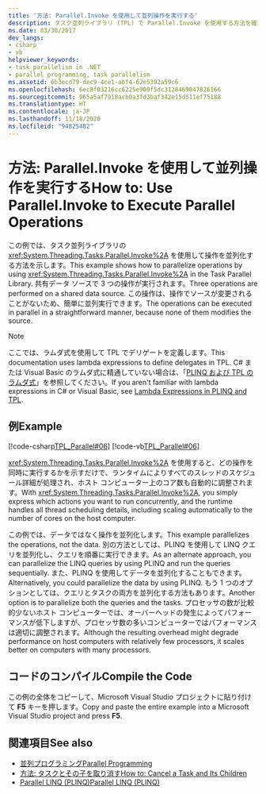 ```yaml
---
title: '方法: Parallel.Invoke を使用して並列操作を実行する'
description: タスク並列ライブラリ (TPL) で Parallel.Invoke を使用する方法を確認します。これにより、.NET で共有データ ソースに対して並列操作が行われます。
ms.date: 03/30/2017
dev_langs:
- csharp
- vb
helpviewer_keywords:
- task parallelism in .NET
- parallel programming, task parallelism
ms.assetid: 6b3ecd79-dec9-4ce1-abf4-62e5392a59c6
ms.openlocfilehash: 6ec8f03216cc6225e909f5dc3128469047826166
ms.sourcegitcommit: 965a5af7918acb0a3fd3baf342e15d511ef75188
ms.translationtype: HT
ms.contentlocale: ja-JP
ms.lasthandoff: 11/18/2020
ms.locfileid: "94825482"
---
```

# <a name="how-to-use-parallelinvoke-to-execute-parallel-operations"></a><span data-ttu-id="eed6c-103">方法: Parallel.Invoke を使用して並列操作を実行する</span><span class="sxs-lookup"><span data-stu-id="eed6c-103">How to: Use Parallel.Invoke to Execute Parallel Operations</span></span>

<span data-ttu-id="eed6c-104">この例では、タスク並列ライブラリの <xref:System.Threading.Tasks.Parallel.Invoke%2A> を使用して操作を並列化する方法を示します。</span><span class="sxs-lookup"><span data-stu-id="eed6c-104">This example shows how to parallelize operations by using <xref:System.Threading.Tasks.Parallel.Invoke%2A> in the Task Parallel Library.</span></span> <span data-ttu-id="eed6c-105">共有データ ソースで 3 つの操作が実行されます。</span><span class="sxs-lookup"><span data-stu-id="eed6c-105">Three operations are performed on a shared data source.</span></span> <span data-ttu-id="eed6c-106">この操作は、操作でソースが変更されることがないため、簡単に並列実行できます。</span><span class="sxs-lookup"><span data-stu-id="eed6c-106">The operations can be executed in parallel in a straightforward manner, because none of them modifies the source.</span></span>

> [!NOTE]
> <span data-ttu-id="eed6c-107">ここでは、ラムダ式を使用して TPL でデリゲートを定義します。</span><span class="sxs-lookup"><span data-stu-id="eed6c-107">This documentation uses lambda expressions to define delegates in TPL.</span></span> <span data-ttu-id="eed6c-108">C# または Visual Basic のラムダ式に精通していない場合は、「[PLINQ および TPL のラムダ式](lambda-expressions-in-plinq-and-tpl.md)」を参照してください。</span><span class="sxs-lookup"><span data-stu-id="eed6c-108">If you aren't familiar with lambda expressions in C# or Visual Basic, see [Lambda Expressions in PLINQ and TPL](lambda-expressions-in-plinq-and-tpl.md).</span></span>

## <a name="example"></a><span data-ttu-id="eed6c-109">例</span><span class="sxs-lookup"><span data-stu-id="eed6c-109">Example</span></span>

[!code-csharp[TPL_Parallel#06](../../../samples/snippets/csharp/VS_Snippets_Misc/tpl_parallel/cs/parallelinvoke.cs#06)]
[!code-vb[TPL_Parallel#06](../../../samples/snippets/visualbasic/VS_Snippets_Misc/tpl_parallel/vb/parallelinvoke.vb#06)]

<span data-ttu-id="eed6c-110"><xref:System.Threading.Tasks.Parallel.Invoke%2A> を使用すると、どの操作を同時に実行するかを示すだけで、ランタイムによりすべてのスレッドのスケジュール詳細が処理され、ホスト コンピューター上のコア数も自動的に調整されます。</span><span class="sxs-lookup"><span data-stu-id="eed6c-110">With <xref:System.Threading.Tasks.Parallel.Invoke%2A>, you simply express which actions you want to run concurrently, and the runtime handles all thread scheduling details, including scaling automatically to the number of cores on the host computer.</span></span>

<span data-ttu-id="eed6c-111">この例では、データではなく操作を並列化します。</span><span class="sxs-lookup"><span data-stu-id="eed6c-111">This example parallelizes the operations, not the data.</span></span> <span data-ttu-id="eed6c-112">別の方法としては、PLINQ を使用して LINQ クエリを並列化し、クエリを順番に実行できます。</span><span class="sxs-lookup"><span data-stu-id="eed6c-112">As an alternate approach, you can parallelize the LINQ queries by using PLINQ and run the queries sequentially.</span></span> <span data-ttu-id="eed6c-113">また、PLINQ を使用してデータを並列化することもできます。</span><span class="sxs-lookup"><span data-stu-id="eed6c-113">Alternatively, you could parallelize the data by using PLINQ.</span></span> <span data-ttu-id="eed6c-114">もう 1 つのオプションとしては、クエリとタスクの両方を並列化する方法もあります。</span><span class="sxs-lookup"><span data-stu-id="eed6c-114">Another option is to parallelize both the queries and the tasks.</span></span> <span data-ttu-id="eed6c-115">プロセッサの数が比較的少ないホスト コンピューターでは、オーバーヘッドの発生によってパフォーマンスが低下しますが、プロセッサ数の多いコンピューターではパフォーマンスは適切に調整されます。</span><span class="sxs-lookup"><span data-stu-id="eed6c-115">Although the resulting overhead might degrade performance on host computers with relatively few processors, it scales better on computers with many processors.</span></span>

## <a name="compile-the-code"></a><span data-ttu-id="eed6c-116">コードのコンパイル</span><span class="sxs-lookup"><span data-stu-id="eed6c-116">Compile the Code</span></span>

<span data-ttu-id="eed6c-117">この例の全体をコピーして、Microsoft Visual Studio プロジェクトに貼り付けて **F5** キーを押します。</span><span class="sxs-lookup"><span data-stu-id="eed6c-117">Copy and paste the entire example into a Microsoft Visual Studio project and press **F5**.</span></span>

## <a name="see-also"></a><span data-ttu-id="eed6c-118">関連項目</span><span class="sxs-lookup"><span data-stu-id="eed6c-118">See also</span></span>

- [<span data-ttu-id="eed6c-119">並列プログラミング</span><span class="sxs-lookup"><span data-stu-id="eed6c-119">Parallel Programming</span></span>](index.md)
- [<span data-ttu-id="eed6c-120">方法: タスクとその子を取り消す</span><span class="sxs-lookup"><span data-stu-id="eed6c-120">How to: Cancel a Task and Its Children</span></span>](how-to-cancel-a-task-and-its-children.md)
- [<span data-ttu-id="eed6c-121">Parallel LINQ (PLINQ)</span><span class="sxs-lookup"><span data-stu-id="eed6c-121">Parallel LINQ (PLINQ)</span></span>](introduction-to-plinq.md)
